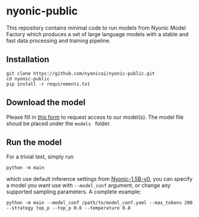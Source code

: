 # nyonic-public 
This repository contains minimal code to run models from Nyonic Model Factory which produces a set of large language models with a stable and fast data processing and training pipeline. 
## Installation
```
git clone https://github.com/nyonicai/nyonic-public.git
cd nyonic-public
pip install -r requirements.txt
```

## Download the model
Please fill in [this form](...) to request access to our model(s). The model file shoud be placed under the `models ` folder.



## Run the model
For a trivial test, simply run

```
python -m main
```

which use default inference settings from [Nyonic-1.5B-v0](conf/nyonic_1.5B_v0.yaml), you can specify a model you want use with `--model_conf` argument, or change any supported sampling parameters. A complete example:

```
python -m main --model_conf /path/to/model_conf.yaml --max_tokens 200 --strategy top_p --top_p 0.6 --temperature 0.8
```

